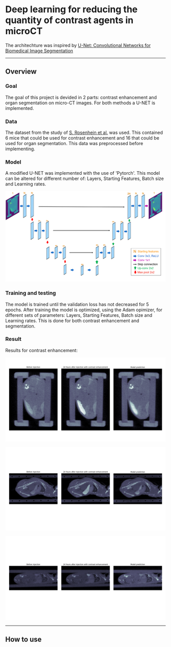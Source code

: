# Deep learning for reducing the quantity of contrast agents in microCT

The architechture was inspired by [U-Net: Convolutional Networks for Biomedical Image Segmentation](https://lmb.informatik.uni-freiburg.de/people/ronneber/u-net/)

***

## Overview

### Goal

The goal of this project is devided in 2 parts: contrast enhancement and organ segmentation on micro-CT images. For both methods a U-NET is implemented.

### Data

The dataset from the study of [S. Rosenhein et al.](https://www.nature.com/articles/sdata2018294) was used. This contained 6 mice that could be used for contrast enhancement and 16 that could be used for organ segmentation. This data was preprocessed before implementing.

### Model

A modified U-NET was implemented with the use of 'Pytorch'. This model can be altered for different number of:  Layers, Starting Features, Batch size and Learning rates.

![U-NET](IMAGES\Unet.png)

### Training and testing

The model is trained until the validation loss has not decreased for 5 epochs. After training the model is optimized, using the Adam opimizer, for different sets of parameters: Layers, Starting Features, Batch size and Learning rates. This is done for both contrast enhancement and segmentation.

### Result
Results for contrast enhancement:

![Contrast](.\IMAGES\Result_bone_transversal1_M08_Layers=3,FT=16,BS=4,LR=0.001.png)

![Contrast](IMAGES\Result_bone_coronal_M08_Layers=3,FT=16,BS=4,LR=0.001.png)

![Contrast](IMAGES\Result_bone_sagittal_M08_Layers=3,FT=16,BS=4,LR=0.001.png)

***

## How to use




